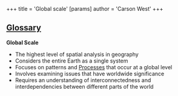 +++
 title = 'Global scale'
[params]
	author = 'Carson West'
+++
## [Glossary](./../glossary/)

**Global Scale**

* The highest level of spatial analysis in geography
* Considers the entire Earth as a single system
* Focuses on patterns and [Processes](./../processes/) that occur at a global level
* Involves examining issues that have worldwide significance
* Requires an understanding of interconnectedness and interdependencies between different parts of the world